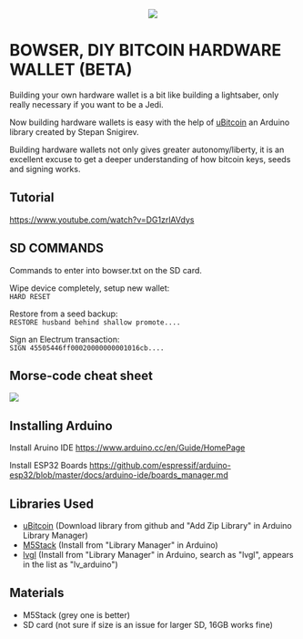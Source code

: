 

  <p align="center">
<img src="https://i.imgur.com/PJXob0B.png" />
</p>

<h1>BOWSER, DIY BITCOIN HARDWARE WALLET (BETA)</h1>

Building your own hardware wallet is a bit like building a lightsaber, only really necessary if you want to be a Jedi.

Now building hardware wallets is easy with the help of <a href="https://github.com/micro-bitcoin/uBitcoin">uBitcoin</a> an Arduino library created by Stepan Snigirev.

Building hardware wallets not only gives greater autonomy/liberty, it is an excellent excuse to get a deeper understanding of how bitcoin keys, seeds and signing works.

## Tutorial
https://www.youtube.com/watch?v=DG1zrlAVdys

## SD COMMANDS

Commands to enter into bowser.txt on the SD card.

Wipe device completely, setup new wallet:<br/>
```HARD RESET```

Restore from a seed backup:<br/>
```RESTORE husband behind shallow promote....```
    
Sign an Electrum transaction:<br/>
```SIGN 45505446ff00020000000001016cb....```

## Morse-code cheat sheet 
<img src="https://i.imgur.com/atlxPn1.png">

## Installing Arduino
Install Aruino IDE
https://www.arduino.cc/en/Guide/HomePage

Install ESP32 Boards
https://github.com/espressif/arduino-esp32/blob/master/docs/arduino-ide/boards_manager.md

## Libraries Used
- <a href="https://github.com/micro-bitcoin/uBitcoin">uBitcoin</a> (Download library from github and "Add Zip Library" in Arduino Library Manager) 
- <a href="https://github.com/m5stack/M5Stack">M5Stack</a> (Install from "Library Manager" in Arduino)
- [lvgl](https://lvgl.io/) (Install from "Library Manager" in Arduino, search as "lvgl", appears in the list as "lv_arduino")
## Materials
- M5Stack (grey one is better) 
- SD card (not sure if size is an issue for larger SD, 16GB works fine) 


